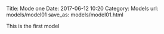Title: Mode one
Date: 2017-06-12 10:20
Category: Models
url: models/model01
save_as: models/model01.html

This is the first model
